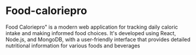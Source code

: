 # Food-caloriepro
Food Caloriepro" is a modern web application for tracking daily caloric intake and making informed food choices. It's developed using React, Node.js, and MongoDB, with a user-friendly interface that provides detailed nutritional information for various foods and beverages
